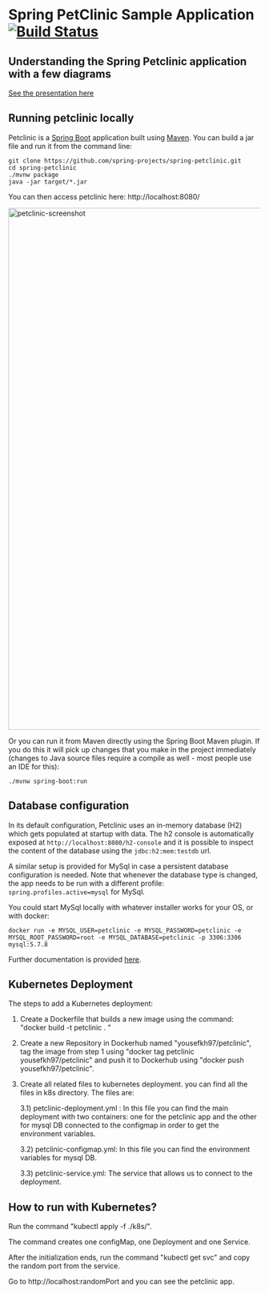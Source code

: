 # Spring PetClinic Sample Application [![Build Status](https://travis-ci.org/spring-projects/spring-petclinic.png?branch=main)](https://travis-ci.org/spring-projects/spring-petclinic/)

## Understanding the Spring Petclinic application with a few diagrams
<a href="https://speakerdeck.com/michaelisvy/spring-petclinic-sample-application">See the presentation here</a>

## Running petclinic locally
Petclinic is a [Spring Boot](https://spring.io/guides/gs/spring-boot) application built using [Maven](https://spring.io/guides/gs/maven/). You can build a jar file and run it from the command line:


```
git clone https://github.com/spring-projects/spring-petclinic.git
cd spring-petclinic
./mvnw package
java -jar target/*.jar
```

You can then access petclinic here: http://localhost:8080/

<img width="1042" alt="petclinic-screenshot" src="https://cloud.githubusercontent.com/assets/838318/19727082/2aee6d6c-9b8e-11e6-81fe-e889a5ddfded.png">

Or you can run it from Maven directly using the Spring Boot Maven plugin. If you do this it will pick up changes that you make in the project immediately (changes to Java source files require a compile as well - most people use an IDE for this):

```
./mvnw spring-boot:run
```

## Database configuration

In its default configuration, Petclinic uses an in-memory database (H2) which
gets populated at startup with data. The h2 console is automatically exposed at `http://localhost:8080/h2-console`
and it is possible to inspect the content of the database using the `jdbc:h2:mem:testdb` url.
 
A similar setup is provided for MySql in case a persistent database configuration is needed. Note that whenever the database type is changed, the app needs to be run with a different profile: `spring.profiles.active=mysql` for MySql.

You could start MySql locally with whatever installer works for your OS, or with docker:

```
docker run -e MYSQL_USER=petclinic -e MYSQL_PASSWORD=petclinic -e MYSQL_ROOT_PASSWORD=root -e MYSQL_DATABASE=petclinic -p 3306:3306 mysql:5.7.8
```

Further documentation is provided [here](https://github.com/spring-projects/spring-petclinic/blob/main/src/main/resources/db/mysql/petclinic_db_setup_mysql.txt).

## Kubernetes Deployment

The steps to add a Kubernetes deployment:
 1) Create a Dockerfile that builds a new image using the command: "docker build -t petclinic . "
 2) Create a new Repository in Dockerhub named "yousefkh97/petclinic", tag the image from step 1 using "docker tag petclinic yousefkh97/petclinic"
    and push it to Dockerhub using "docker push yousefkh97/petclinic".
 3) Create all related files to kubernetes deployment. you can find all the files in k8s directory. The files are:
 
    3.1) petclinic-deployment.yml : In this file you can find the main deployment with two containers: one for the petclinic app and the other for mysql DB connected to the 
         configmap in order to get the environment variables.
         
    3.2) petclinic-configmap.yml: In this file you can find the environment variables for mysql DB.
    
    3.3) petclinic-service.yml: The service that allows us to connect to the deployment.
    
## How to run with Kubernetes?
 Run the command "kubectl apply -f ./k8s/".
 
 The command creates one configMap, one Deployment and one Service.
 
 After the initialization ends, run the command "kubectl get svc" and copy the random port from the service.
 
 Go to http://localhost:randomPort and you can see the petclinic app.

